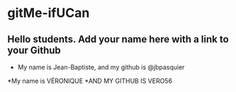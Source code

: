 # gitMe-ifUCan

## Hello students. Add your name here with a link to your Github

* My name is Jean-Baptiste, and my github is @jbpasquier

*My name is VÉRONIQUE
*AND MY GITHUB IS VERO56
